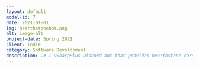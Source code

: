 ```yaml
---
layout: default
modal-id: 7
date: 2021-01-01
img: hearthstonebot.png
alt: image-alt
project-date: Spring 2021
client: Indie
category: Software Development
description: C# / DSharpPlus Discord bot that provides hearthstone card information. Just learning how to make Discord bots in my own time.
---
```

